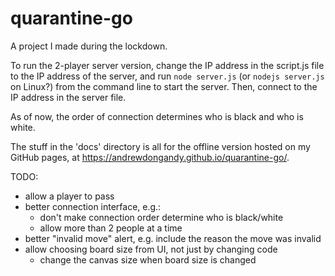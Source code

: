 # quarantine-go
A project I made during the lockdown.

To run the 2-player server version, change the IP address in the script.js file to the IP address of the server, and run
`node server.js` (or `nodejs server.js` on Linux?) from the command line to start the server. Then, connect to the IP address in the server file.

As of now, the order of connection determines who is black and who is white.

The stuff in the 'docs' directory is all for the offline version hosted on my GitHub pages, at https://andrewdongandy.github.io/quarantine-go/.

TODO:
- allow a player to pass
- better connection interface, e.g.:
  - don't make connection order determine who is black/white
  - allow more than 2 people at a time
- better "invalid move" alert, e.g. include the reason the move was invalid
- allow choosing board size from UI, not just by changing code
  - change the canvas size when board size is changed
